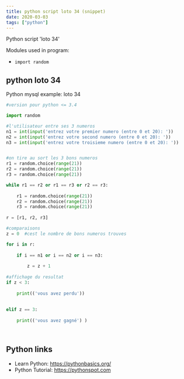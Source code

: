 ```yaml
---
title: python script loto 34 (snippet)
date: 2020-03-03
tags: ["python"]
---
```

Python script 'loto 34'


Modules used in program: 
* `import random`

## python loto 34

Python mysql example: loto 34

```python
#version pour python <= 3.4

import random

#l'utilisateur entre ses 3 numeros
n1 = int(input('entrez votre premier numero (entre 0 et 20): '))
n2 = int(input('entrez votre second numero (entre 0 et 20): '))
n3 = int(input('entrez votre troisieme numero (entre 0 et 20): '))


#on tire au sort les 3 bons numeros
r1 = random.choice(range(21))
r2 = random.choice(range(21))
r3 = random.choice(range(21))

while r1 == r2 or r1 == r3 or r2 == r3:
	
	r1 = random.choice(range(21))
	r2 = random.choice(range(21))
	r3 = random.choice(range(21))
	
r = [r1, r2, r3]

#comparaisons
z = 0  #cest le nombre de bons numeros trouves

for i in r:
	
	if i == n1 or i == n2 or i == n3:
		
		z = z + 1
		
#affichage du resultat
if z < 3:
	
	print(('vous avez perdu'))
	
	
elif z == 3:
	
	print(('vous avez gagné') )
	



```

## Python links

- Learn Python: https://pythonbasics.org/
- Python Tutorial: https://pythonspot.com
